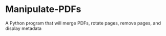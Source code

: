 # Manipulate-PDFs
A Python program that will merge PDFs, rotate pages, remove pages, and display metadata 
